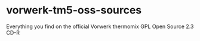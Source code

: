 # vorwerk-tm5-oss-sources
Everything you find on the official Vorwerk thermomix GPL Open Source 2.3 CD-R
